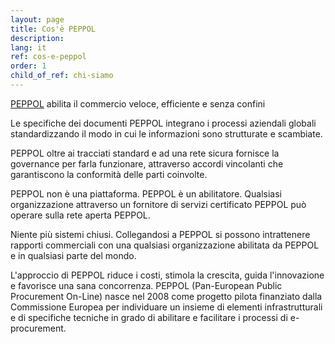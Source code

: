 ```yaml
---
layout: page
title: Cos'è PEPPOL
description: 
lang: it
ref: cos-e-peppol
order: 1
child_of_ref: chi-siamo
---
```


[PEPPOL](https://peppol.org/) abilita il commercio veloce, efficiente e senza
confini 

Le specifiche dei documenti PEPPOL integrano i processi aziendali globali
standardizzando il modo in cui le informazioni sono strutturate e scambiate.

PEPPOL oltre ai tracciati standard e ad una rete sicura fornisce la governance
per farla funzionare, attraverso accordi vincolanti che garantiscono la
conformità delle parti coinvolte. 

PEPPOL non è una piattaforma. PEPPOL è un abilitatore. Qualsiasi organizzazione
attraverso un fornitore di servizi certificato PEPPOL può operare sulla rete
aperta PEPPOL.

Niente più sistemi chiusi. Collegandosi a PEPPOL si possono intrattenere
rapporti commerciali con una qualsiasi organizzazione abilitata da PEPPOL e in
qualsiasi parte del mondo.

L'approccio di PEPPOL riduce i costi, stimola la crescita, guida l'innovazione
e favorisce una sana concorrenza. PEPPOL (Pan-European Public Procurement
On-Line) nasce nel 2008 come progetto pilota finanziato dalla Commissione
Europea per individuare un insieme di elementi infrastrutturali e di specifiche
tecniche in grado di abilitare e facilitare i processi di e-procurement.
